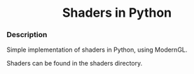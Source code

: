 # <center> Shaders in Python

### Description

Simple implementation of shaders in Python, using ModernGL.

Shaders can be found in the shaders directory.